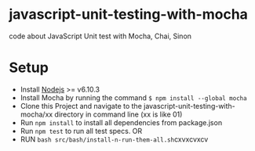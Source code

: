 # javascript-unit-testing-with-mocha
code about JavaScript Unit test with Mocha, Chai, Sinon

# Setup
* Install [Nodejs](http://nodejs.org)  >= v6.10.3
* Install Mocha by running the command `$ npm install --global mocha` 
* Clone this Project and navigate to the javascript-unit-testing-with-mocha/xx directory in command line  (xx is like 01)
* Run `npm install` to install all dependencies from package.json
* Run `npm test` to run all test specs.
OR 
* RUN `bash src/bash/install-n-run-them-all.sh`cxvxcvxcv
